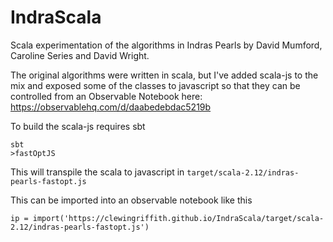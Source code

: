 IndraScala
==========

Scala experimentation of the algorithms in Indras Pearls by David Mumford, Caroline Series and David Wright.

The original algorithms were written in scala, but I've added scala-js to the mix and exposed some of the
classes to javascript so that they can be controlled from an
Observable Notebook here: https://observablehq.com/d/daabedebdac5219b

To build the scala-js requires sbt

```
sbt
>fastOptJS
```
This will transpile the scala to javascript in `target/scala-2.12/indras-pearls-fastopt.js`

This can be imported into an observable notebook like this
```
ip = import('https://clewingriffith.github.io/IndraScala/target/scala-2.12/indras-pearls-fastopt.js')
```
